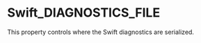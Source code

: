   

# Swift_DIAGNOSTICS_FILE  
This property controls where the Swift diagnostics are serialized.  

